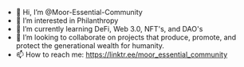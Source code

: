 - 👋 Hi, I’m @Moor-Essential-Community
- 👀 I’m interested in Philanthropy
- 🌱 I’m currently learning DeFi, Web 3.0, NFT's, and DAO's
- 💞️ I’m looking to collaborate on projects that produce, promote, and protect the generational wealth for humanity.
- 📫 How to reach me: https://linktr.ee/moor_essential_community 

<!---
Moor-Essential-Community/Moor-Essential-Community is a ✨ special ✨ repository because its `README.md` (this file) appears on your GitHub profile.
You can click the Preview link to take a look at your changes.
--->
